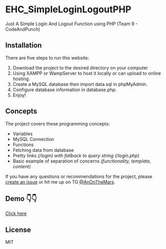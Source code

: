 # EHC_SimpleLoginLogoutPHP
Just A Simple Login And Logout Function using PHP 
(Team 9 - CodeAndPunch)
## Installation

There are five steps to run this website:

1. Download the project to the desired directory on your computer
2. Using XAMPP or WampServer to host it locally or can upload to online hosting.
3. Create a MySQL database then import data.sql in phpMyAdmin.
4. Configure database information in database.php.
5. Enjoy!

## Concepts

The project covers these programming concepts:

 * Variables
 * MySQL Connection
 * Functions
 * Fetching data from database
 * Pretty links *(/login) with fallback to query string (/login.php)*
 * Basic example of separation of concerns *(functionality, template, content)*

If you have any questions or recommendations for the project, please [create an issue](https://github.com/TranAnSE/EHC_SimpleLoginLogoutPHP/issues/new) or hit me up on TG [@AnOnTheMars](https://t.me/AnOnTheMars).

## Demo 👇👇
[Click here](https://tqa24.name.vn)
## License

MIT
